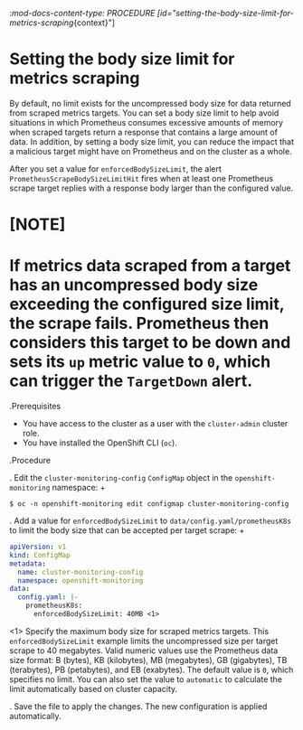 :_mod-docs-content-type: PROCEDURE
[id="setting-the-body-size-limit-for-metrics-scraping_{context}"]
# Setting the body size limit for metrics scraping

By default, no limit exists for the uncompressed body size for data returned from scraped metrics targets.
You can set a body size limit to help avoid situations in which Prometheus consumes excessive amounts of memory when scraped targets return a response that contains a large amount of data.
In addition, by setting a body size limit, you can reduce the impact that a malicious target might have on Prometheus and on the cluster as a whole.

After you set a value for `enforcedBodySizeLimit`, the alert `PrometheusScrapeBodySizeLimitHit` fires when at least one Prometheus scrape target replies with a response body larger than the configured value.

[NOTE]
====
If metrics data scraped from a target has an uncompressed body size exceeding the configured size limit, the scrape fails.
Prometheus then considers this target to be down and sets its `up` metric value to `0`, which can trigger the `TargetDown` alert.
====

.Prerequisites

* You have access to the cluster as a user with the `cluster-admin` cluster role.
* You have installed the OpenShift CLI (`oc`).

.Procedure

. Edit the `cluster-monitoring-config` `ConfigMap` object in the `openshift-monitoring` namespace:
+
```terminal
$ oc -n openshift-monitoring edit configmap cluster-monitoring-config
```

. Add a value for `enforcedBodySizeLimit` to `data/config.yaml/prometheusK8s` to limit the body size that can be accepted per target scrape:
+
```yaml
apiVersion: v1
kind: ConfigMap
metadata:
  name: cluster-monitoring-config
  namespace: openshift-monitoring
data:
  config.yaml: |-
    prometheusK8s:
      enforcedBodySizeLimit: 40MB <1>
```
<1> Specify the maximum body size for scraped metrics targets.
This `enforcedBodySizeLimit` example limits the uncompressed size per target scrape to 40 megabytes.
Valid numeric values use the Prometheus data size format: B (bytes), KB (kilobytes), MB (megabytes), GB (gigabytes), TB (terabytes), PB (petabytes), and EB (exabytes).
The default value is `0`, which specifies no limit.
You can also set the value to `automatic` to calculate the limit automatically based on cluster capacity.

. Save the file to apply the changes. The new configuration is applied automatically.
